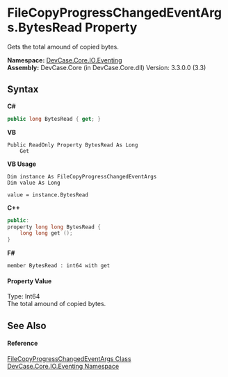 # FileCopyProgressChangedEventArgs.BytesRead Property 
 

Gets the total amound of copied bytes.

**Namespace:**&nbsp;<a href="N_DevCase_Core_IO_Eventing">DevCase.Core.IO.Eventing</a><br />**Assembly:**&nbsp;DevCase.Core (in DevCase.Core.dll) Version: 3.3.0.0 (3.3)

## Syntax

**C#**<br />
``` C#
public long BytesRead { get; }
```

**VB**<br />
``` VB
Public ReadOnly Property BytesRead As Long
	Get
```

**VB Usage**<br />
``` VB Usage
Dim instance As FileCopyProgressChangedEventArgs
Dim value As Long

value = instance.BytesRead

```

**C++**<br />
``` C++
public:
property long long BytesRead {
	long long get ();
}
```

**F#**<br />
``` F#
member BytesRead : int64 with get

```


#### Property Value
Type: Int64<br />The total amound of copied bytes.

## See Also


#### Reference
<a href="T_DevCase_Core_IO_Eventing_FileCopyProgressChangedEventArgs">FileCopyProgressChangedEventArgs Class</a><br /><a href="N_DevCase_Core_IO_Eventing">DevCase.Core.IO.Eventing Namespace</a><br />